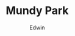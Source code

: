 ---
layout: post
title: Mundy Park
author: Edwin
categories: [ Photography ]
tags: [ Canada, iPhone ]
image: assets/images/photography/2020/IMG_8650.jpeg
make: Apple
model: iPhone 12
lens: iPhone 12 back dual wide camera 4.2mm f/1.6
iso: 32
capture_date: 2020-11-29
---